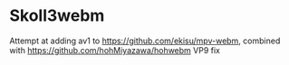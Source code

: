 # Skoll3webm
Attempt at adding av1 to https://github.com/ekisu/mpv-webm, combined with https://github.com/hohMiyazawa/hohwebm VP9 fix 
